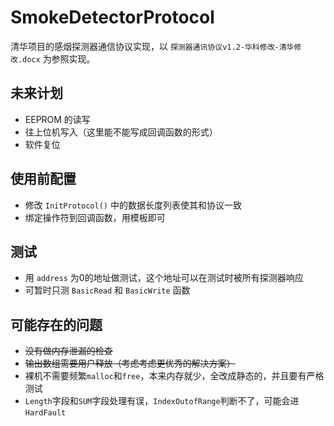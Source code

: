 # SmokeDetectorProtocol

清华项目的感烟探测器通信协议实现，以 `探测器通讯协议v1.2-华科修改-清华修改.docx` 为参照实现。

## 未来计划

- EEPROM 的读写
- 往上位机写入（这里能不能写成回调函数的形式）
- 软件复位

## 使用前配置

- 修改 `InitProtocol()` 中的数据长度列表使其和协议一致
- 绑定操作符到回调函数，用模板即可


## 测试

- 用 `address` 为0的地址做测试，这个地址可以在测试时被所有探测器响应
- 可暂时只测 `BasicRead` 和 `BasicWrite` 函数

## 可能存在的问题

- ~~没有做内存泄漏的检查~~
- ~~输出数组需要用户释放（考虑考虑更优秀的解决方案）~~
- 裸机不需要频繁`malloc`和`free`，本来内存就少，全改成静态的，并且要有严格测试
- `Length`字段和`SUM`字段处理有误，`IndexOutofRange`判断不了，可能会进`HardFault`
